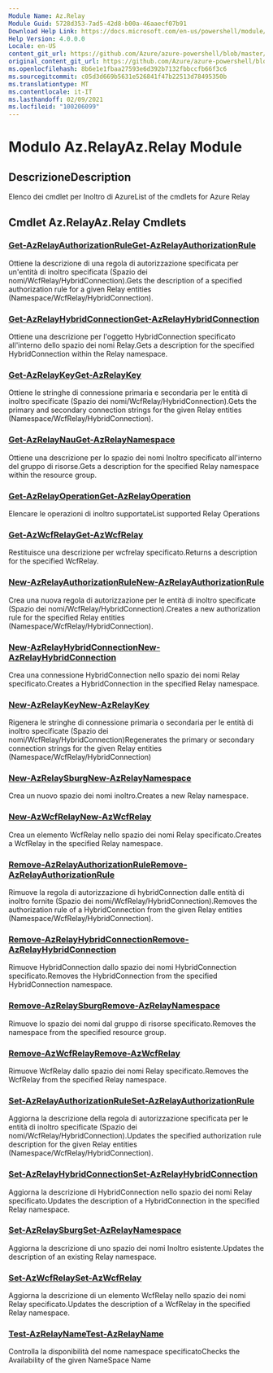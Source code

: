 ```yaml
---
Module Name: Az.Relay
Module Guid: 5728d353-7ad5-42d8-b00a-46aaecf07b91
Download Help Link: https://docs.microsoft.com/en-us/powershell/module/az.relay
Help Version: 4.0.0.0
Locale: en-US
content_git_url: https://github.com/Azure/azure-powershell/blob/master/src/Relay/Relay/help/Az.Relay.md
original_content_git_url: https://github.com/Azure/azure-powershell/blob/master/src/Relay/Relay/help/Az.Relay.md
ms.openlocfilehash: 8b6e1e1fbaa27593e6d392b7132fbbccfb66f3c6
ms.sourcegitcommit: c05d3d669b5631e526841f47b22513d78495350b
ms.translationtype: MT
ms.contentlocale: it-IT
ms.lasthandoff: 02/09/2021
ms.locfileid: "100206099"
---
```

# <span data-ttu-id="5a961-101">Modulo Az.Relay</span><span class="sxs-lookup"><span data-stu-id="5a961-101">Az.Relay Module</span></span>
## <span data-ttu-id="5a961-102">Descrizione</span><span class="sxs-lookup"><span data-stu-id="5a961-102">Description</span></span>
<span data-ttu-id="5a961-103">Elenco dei cmdlet per Inoltro di Azure</span><span class="sxs-lookup"><span data-stu-id="5a961-103">List of the cmdlets for Azure Relay</span></span>

## <span data-ttu-id="5a961-104">Cmdlet Az.Relay</span><span class="sxs-lookup"><span data-stu-id="5a961-104">Az.Relay Cmdlets</span></span>
### [<span data-ttu-id="5a961-105">Get-AzRelayAuthorizationRule</span><span class="sxs-lookup"><span data-stu-id="5a961-105">Get-AzRelayAuthorizationRule</span></span>](Get-AzRelayAuthorizationRule.md)
<span data-ttu-id="5a961-106">Ottiene la descrizione di una regola di autorizzazione specificata per un'entità di inoltro specificata (Spazio dei nomi/WcfRelay/HybridConnection).</span><span class="sxs-lookup"><span data-stu-id="5a961-106">Gets the description of a specified authorization rule for a given Relay entities (Namespace/WcfRelay/HybridConnection).</span></span>

### [<span data-ttu-id="5a961-107">Get-AzRelayHybridConnection</span><span class="sxs-lookup"><span data-stu-id="5a961-107">Get-AzRelayHybridConnection</span></span>](Get-AzRelayHybridConnection.md)
<span data-ttu-id="5a961-108">Ottiene una descrizione per l'oggetto HybridConnection specificato all'interno dello spazio dei nomi Relay.</span><span class="sxs-lookup"><span data-stu-id="5a961-108">Gets a description for the specified HybridConnection within the Relay namespace.</span></span>

### [<span data-ttu-id="5a961-109">Get-AzRelayKey</span><span class="sxs-lookup"><span data-stu-id="5a961-109">Get-AzRelayKey</span></span>](Get-AzRelayKey.md)
<span data-ttu-id="5a961-110">Ottiene le stringhe di connessione primaria e secondaria per le entità di inoltro specificate (Spazio dei nomi/WcfRelay/HybridConnection).</span><span class="sxs-lookup"><span data-stu-id="5a961-110">Gets the primary and secondary connection strings for the given Relay entities (Namespace/WcfRelay/HybridConnection).</span></span>

### [<span data-ttu-id="5a961-111">Get-AzRelayNau</span><span class="sxs-lookup"><span data-stu-id="5a961-111">Get-AzRelayNamespace</span></span>](Get-AzRelayNamespace.md)
<span data-ttu-id="5a961-112">Ottiene una descrizione per lo spazio dei nomi Inoltro specificato all'interno del gruppo di risorse.</span><span class="sxs-lookup"><span data-stu-id="5a961-112">Gets a description for the specified Relay namespace within the resource group.</span></span>

### [<span data-ttu-id="5a961-113">Get-AzRelayOperation</span><span class="sxs-lookup"><span data-stu-id="5a961-113">Get-AzRelayOperation</span></span>](Get-AzRelayOperation.md)
<span data-ttu-id="5a961-114">Elencare le operazioni di inoltro supportate</span><span class="sxs-lookup"><span data-stu-id="5a961-114">List supported Relay Operations</span></span>

### [<span data-ttu-id="5a961-115">Get-AzWcfRelay</span><span class="sxs-lookup"><span data-stu-id="5a961-115">Get-AzWcfRelay</span></span>](Get-AzWcfRelay.md)
<span data-ttu-id="5a961-116">Restituisce una descrizione per wcfrelay specificato.</span><span class="sxs-lookup"><span data-stu-id="5a961-116">Returns a description for the specified WcfRelay.</span></span>

### [<span data-ttu-id="5a961-117">New-AzRelayAuthorizationRule</span><span class="sxs-lookup"><span data-stu-id="5a961-117">New-AzRelayAuthorizationRule</span></span>](New-AzRelayAuthorizationRule.md)
<span data-ttu-id="5a961-118">Crea una nuova regola di autorizzazione per le entità di inoltro specificate (Spazio dei nomi/WcfRelay/HybridConnection).</span><span class="sxs-lookup"><span data-stu-id="5a961-118">Creates a new authorization rule for the specified Relay entities (Namespace/WcfRelay/HybridConnection).</span></span>

### [<span data-ttu-id="5a961-119">New-AzRelayHybridConnection</span><span class="sxs-lookup"><span data-stu-id="5a961-119">New-AzRelayHybridConnection</span></span>](New-AzRelayHybridConnection.md)
<span data-ttu-id="5a961-120">Crea una connessione HybridConnection nello spazio dei nomi Relay specificato.</span><span class="sxs-lookup"><span data-stu-id="5a961-120">Creates a HybridConnection in the specified Relay namespace.</span></span>

### [<span data-ttu-id="5a961-121">New-AzRelayKey</span><span class="sxs-lookup"><span data-stu-id="5a961-121">New-AzRelayKey</span></span>](New-AzRelayKey.md)
<span data-ttu-id="5a961-122">Rigenera le stringhe di connessione primaria o secondaria per le entità di inoltro specificate (Spazio dei nomi/WcfRelay/HybridConnection)</span><span class="sxs-lookup"><span data-stu-id="5a961-122">Regenerates the primary or secondary connection strings for the given Relay entities (Namespace/WcfRelay/HybridConnection)</span></span>

### [<span data-ttu-id="5a961-123">New-AzRelaySburg</span><span class="sxs-lookup"><span data-stu-id="5a961-123">New-AzRelayNamespace</span></span>](New-AzRelayNamespace.md)
<span data-ttu-id="5a961-124">Crea un nuovo spazio dei nomi inoltro.</span><span class="sxs-lookup"><span data-stu-id="5a961-124">Creates a new Relay namespace.</span></span>

### [<span data-ttu-id="5a961-125">New-AzWcfRelay</span><span class="sxs-lookup"><span data-stu-id="5a961-125">New-AzWcfRelay</span></span>](New-AzWcfRelay.md)
<span data-ttu-id="5a961-126">Crea un elemento WcfRelay nello spazio dei nomi Relay specificato.</span><span class="sxs-lookup"><span data-stu-id="5a961-126">Creates a WcfRelay in the specified Relay namespace.</span></span>

### [<span data-ttu-id="5a961-127">Remove-AzRelayAuthorizationRule</span><span class="sxs-lookup"><span data-stu-id="5a961-127">Remove-AzRelayAuthorizationRule</span></span>](Remove-AzRelayAuthorizationRule.md)
<span data-ttu-id="5a961-128">Rimuove la regola di autorizzazione di hybridConnection dalle entità di inoltro fornite (Spazio dei nomi/WcfRelay/HybridConnection).</span><span class="sxs-lookup"><span data-stu-id="5a961-128">Removes the authorization rule of a HybridConnection from the given Relay entities (Namespace/WcfRelay/HybridConnection).</span></span>

### [<span data-ttu-id="5a961-129">Remove-AzRelayHybridConnection</span><span class="sxs-lookup"><span data-stu-id="5a961-129">Remove-AzRelayHybridConnection</span></span>](Remove-AzRelayHybridConnection.md)
<span data-ttu-id="5a961-130">Rimuove HybridConnection dallo spazio dei nomi HybridConnection specificato.</span><span class="sxs-lookup"><span data-stu-id="5a961-130">Removes the HybridConnection from the specified HybridConnection namespace.</span></span>

### [<span data-ttu-id="5a961-131">Remove-AzRelaySburg</span><span class="sxs-lookup"><span data-stu-id="5a961-131">Remove-AzRelayNamespace</span></span>](Remove-AzRelayNamespace.md)
<span data-ttu-id="5a961-132">Rimuove lo spazio dei nomi dal gruppo di risorse specificato.</span><span class="sxs-lookup"><span data-stu-id="5a961-132">Removes the namespace from the specified resource group.</span></span> 

### [<span data-ttu-id="5a961-133">Remove-AzWcfRelay</span><span class="sxs-lookup"><span data-stu-id="5a961-133">Remove-AzWcfRelay</span></span>](Remove-AzWcfRelay.md)
<span data-ttu-id="5a961-134">Rimuove WcfRelay dallo spazio dei nomi Relay specificato.</span><span class="sxs-lookup"><span data-stu-id="5a961-134">Removes the WcfRelay from the specified Relay namespace.</span></span>

### [<span data-ttu-id="5a961-135">Set-AzRelayAuthorizationRule</span><span class="sxs-lookup"><span data-stu-id="5a961-135">Set-AzRelayAuthorizationRule</span></span>](Set-AzRelayAuthorizationRule.md)
<span data-ttu-id="5a961-136">Aggiorna la descrizione della regola di autorizzazione specificata per le entità di inoltro specificate (Spazio dei nomi/WcfRelay/HybridConnection).</span><span class="sxs-lookup"><span data-stu-id="5a961-136">Updates the specified authorization rule description for the given Relay entities (Namespace/WcfRelay/HybridConnection).</span></span>

### [<span data-ttu-id="5a961-137">Set-AzRelayHybridConnection</span><span class="sxs-lookup"><span data-stu-id="5a961-137">Set-AzRelayHybridConnection</span></span>](Set-AzRelayHybridConnection.md)
<span data-ttu-id="5a961-138">Aggiorna la descrizione di HybridConnection nello spazio dei nomi Relay specificato.</span><span class="sxs-lookup"><span data-stu-id="5a961-138">Updates the description of a HybridConnection in the specified Relay namespace.</span></span>

### [<span data-ttu-id="5a961-139">Set-AzRelaySburg</span><span class="sxs-lookup"><span data-stu-id="5a961-139">Set-AzRelayNamespace</span></span>](Set-AzRelayNamespace.md)
<span data-ttu-id="5a961-140">Aggiorna la descrizione di uno spazio dei nomi Inoltro esistente.</span><span class="sxs-lookup"><span data-stu-id="5a961-140">Updates the description of an existing Relay namespace.</span></span>

### [<span data-ttu-id="5a961-141">Set-AzWcfRelay</span><span class="sxs-lookup"><span data-stu-id="5a961-141">Set-AzWcfRelay</span></span>](Set-AzWcfRelay.md)
<span data-ttu-id="5a961-142">Aggiorna la descrizione di un elemento WcfRelay nello spazio dei nomi Relay specificato.</span><span class="sxs-lookup"><span data-stu-id="5a961-142">Updates the description of a WcfRelay in the specified Relay namespace.</span></span>

### [<span data-ttu-id="5a961-143">Test-AzRelayName</span><span class="sxs-lookup"><span data-stu-id="5a961-143">Test-AzRelayName</span></span>](Test-AzRelayName.md)
<span data-ttu-id="5a961-144">Controlla la disponibilità del nome namespace specificato</span><span class="sxs-lookup"><span data-stu-id="5a961-144">Checks the Availability of the given NameSpace Name</span></span>

